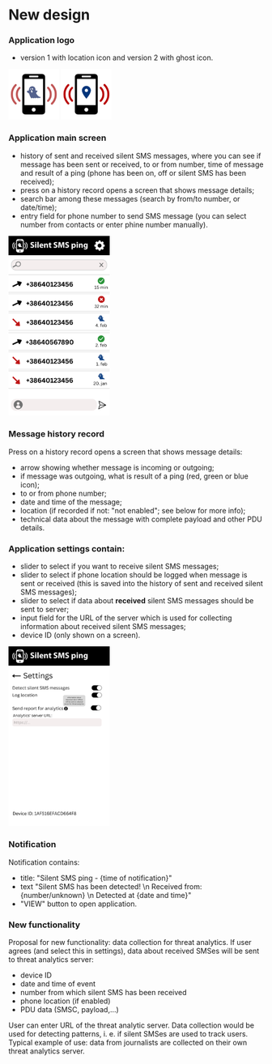# New design

### Application logo
- version 1 with location icon and version 2 with ghost icon.
 
<img src="https://raw.githubusercontent.com/MatejKovacic/silent-sms-ping/master/design/silent_sms_ghost.png" width=100px>
<img src="https://raw.githubusercontent.com/MatejKovacic/silent-sms-ping/master/design/silent_sms_location.png" width=100px>

### Application main screen
- history of sent and received silent SMS messages, where you can see if message has been sent or received, to or from number, time of message and result of a ping (phone has been on, off or silent SMS has been received);
- press on a history record opens a screen that shows message details; 
- search bar among these messages (search by from/to number, or date/time);
- entry field for phone number to send SMS message (you can select number from contacts or enter phine number manually).

<img src="https://raw.githubusercontent.com/MatejKovacic/silent-sms-ping/master/design/main_window_silent_sms.png" width=200px>

### Message history record
Press on a history record opens a screen that shows message details:
- arrow showing whether message is incoming or outgoing;
- if message was outgoing, what is result of a ping (red, green or blue icon);
- to or from phone number;
- date and time of the message;
- location (if recorded if not: "not enabled"; see below for more info);
- technical data about the message with complete payload and other PDU details.

### Application settings contain:
- slider to select if you want to receive silent SMS messages;
- slider to select if phone location should be logged when message is sent or received (this is saved into the history of sent and received silent SMS messages);
- slider to select if data about **received** silent SMS messages should be sent to server;
- input field for the URL of the server which is used for collecting information about received silent SMS messages;
- device ID (only shown on a screen).

<img src="https://raw.githubusercontent.com/MatejKovacic/silent-sms-ping/master/design/settings_window_silent_sms.png" width=200px>

### Notification
Notification contains:
- title: "Silent SMS ping - {time of notification}"
- text "Silent SMS has been detected! \n Received from: {number/unknown} \n Detected at {date and time}"
- "VIEW" button to open application.

### New functionality
Proposal for new functionality: data collection for threat analytics. If user agrees (and select this in settings), data about received SMSes will be sent to threat analytics server:
- device ID
- date and time of event
- number from which silent SMS has been received
- phone location (if enabled)
- PDU data (SMSC, payload,...)

User can enter URL of the threat analytic server. Data collection would be used for detecting patterns, i. e. if silent SMSes are used to track users. Typical example of use: data from journalists are collected on their own threat analytics server. 
